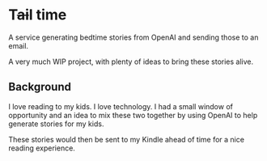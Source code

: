 # T~~ai~~l time

A service generating bedtime stories from OpenAI and sending those to an email.

A very much WIP project, with plenty of ideas to bring these stories alive.

## Background

I love reading to my kids. I love technology. I had a small window of opportunity and an idea to mix these two together by using OpenAI to help generate stories for my kids.

These stories would then be sent to my Kindle ahead of time for a nice reading experience. 
